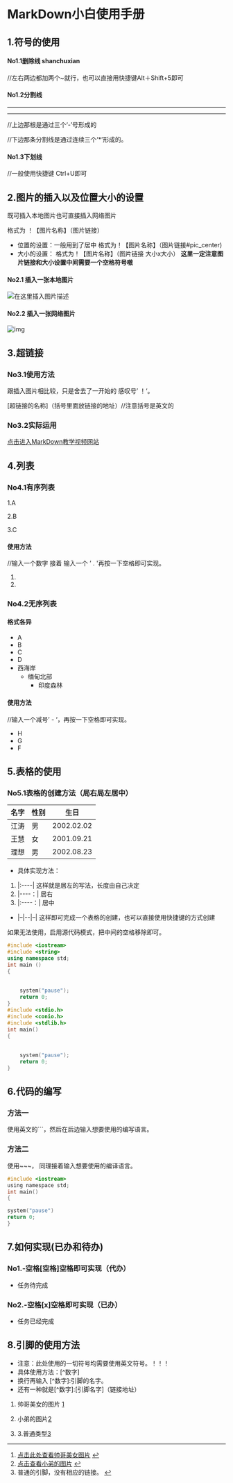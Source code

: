 # MarkDown小白使用手册

## 1.符号的使用

#### No1.1删除线 shanchuxian

//左右两边都加两个~就行，也可以直接用快捷键Alt＋Shift+5即可

#### No1.2分割线

------

------

//上边那根是通过三个‘-’号形成的

//下边那条分割线是通过连续三个‘*’形成的。

#### No1.3下划线

//一般使用快捷键 Ctrl+U即可

## 2.图片的插入以及位置大小的设置

既可插入本地图片也可直接插入网络图片

格式为 ！【图片名称】（图片链接）

- 位置的设置：一般用到了居中
  格式为！【图片名称】（图片链接#pic_center)
- 大小的设置：
  格式为！【图片名称】（图片链接 大小x大小）
  **这里一定注意图片链接和大小设置中间需要一个空格符号嗷**

#### No2.1 插入一张本地图片

![在这里插入图片描述](https://img-blog.csdnimg.cn/8b002f02abd146bd9f9eac029a6bb9db.jpg)

#### No2.2 插入一张网络图片

![img](https://img-blog.csdnimg.cn/img_convert/1205f43cae9a3c648463d7f1d101d4ab.webp?x-oss-process=image/format,png)

## 3.超链接

### No3.1使用方法

跟插入图片相比较，只是舍去了一开始的 感叹号’ ！‘。

[超链接的名称]（括号里面放链接的地址）//注意括号是英文的

### No3.2实际运用

[点击进入MarkDown教学视频网站](https://editor.csdn.net/md/[[B站搜索狂人说]Java零基础学习视频通俗易懂_哔哩哔哩_bilibili](https://www.bilibili.com/video/BV12J41137hu?p=6))

## 4.列表

### No4.1有序列表

1.A

2.B

3.C

#### 使用方法

//输入一个数字 接着 输入一个 ’ . '再按一下空格即可实现。

1. 
2. 

### No4.2无序列表

#### 格式各异

- A
- B
- C
- D
- 西海岸
  - 缅甸北部
    - 印度森林

#### 使用方法

//输入一个减号’ - ‘，再按一下空格即可实现。

- H
- G
- F

## 5.表格的使用

### No5.1表格的创建方法（局右局左居中）

| 名字 | 性别 | 生日       |
| ---- | ---- | ---------- |
| 江涛 | 男   | 2002.02.02 |
| 王慧 | 女   | 2001.09.21 |
| 理想 | 男   | 2002.08.23 |

- 具体实现方法：

1. |:----| 这样就是居左的写法，长度由自己决定
2. |----：| 居右
3. |:----：| 居中

- |–|--|–| 这样即可完成一个表格的创建，也可以直接使用快捷键的方式创建

如果无法使用，启用源代码模式，把中间的空格移除即可。

```c++
#include <iostream>
#include <string>
using namespace std;
int main ()
{
    
    
    system("pause");
    return 0;
}
#include <stdio.h>
#include <conio.h>
#include <stdlib.h>
int main()
{
    
    
    system("pause");
    return 0;
}
```

## 6.代码的编写

### 方法一

使用英文的```，然后在后边输入想要使用的编写语言。

### 方法二

使用~~~， 同理接着输入想要使用的编译语言。

```c
#include <iostream>
using namespace std;
int main()
{

system("pause")
return 0;
}
```

## 7.如何实现(已办和待办)

### No1.-空格[空格]空格即可实现（代办）

-  任务待完成

### No2.-空格[x]空格即可实现（已办）

-  任务已经完成

## 8.引脚的使用方法

- 注意：此处使用的一切符号均需要使用英文符号。！！！
- 具体使用方法：[^数字]
- 换行再输入 [^数字]:引脚的名字。
- 还有一种就是[^数字]:[引脚名字]（链接地址）

1. 帅哥美女的图片 [1](https://editor.csdn.net/md/?articleId=120743910#fn1)

1. 小弟的图片[2](https://editor.csdn.net/md/?articleId=120743910#fn2)

1. 3.普通类型[3](https://editor.csdn.net/md/?articleId=120743910#fn3)

------

1. [点击此处查看帅哥美女图片](https://img-blog.csdnimg.cn/6092ec9055604334b7f03882f710ad8d.jpg) [↩︎](https://editor.csdn.net/md/?articleId=120743910#fnref1)
2. [点击查看小弟的图片](https://img-blog.csdnimg.cn/0bcde9d3abbb49c5b16e6a8a72de6ff8.jpg) [↩︎](https://editor.csdn.net/md/?articleId=120743910#fnref2)
3. 普通的引脚，没有相应的链接。 [↩︎](https://editor.csdn.net/md/?articleId=120743910#fnref3)